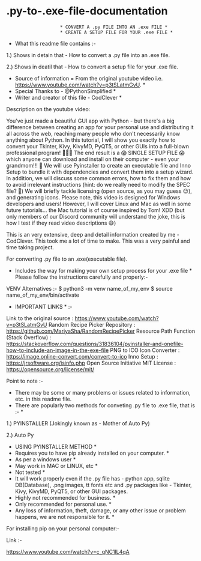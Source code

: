 # .py-to-.exe-file-documentation


						* CONVERT A .py FILE INTO AN .exe FILE *
						* CREATE A SETUP FILE FOR YOUR .exe FILE *


* What this readme file contains :-

1.) Shows in detain that  -  How to convert a .py file into an .exe file.

2.) Shows in deatil that  -  How to convert a setup file for your .exe file.



* Source of information  =  From the original youtube video i.e. https://www.youtube.com/watch?v=p3tSLatmGvU. *
* Special Thanks to  -  @PythonSimplified *
* Writer and creator of this file  -  CodClever *


Description on the youtube video: 

You've just made a beautiful GUI app with Python - but there's a big difference between creating an app for your personal use and distributing it all across the web, reaching many people who don't necessarily know anything about Python. 
In this tutorial, I will show you exactly how to convert your Tkinter, Kivy, KivyMD, PyQT5, or other GUIs into a full-blown professional program! 🤩🤩🤩
The end result is a 😱 SINGLE SETUP FILE 😱 which anyone can download and install on their computer - even your grandmom!!! 👵
We will use Pyinstaller to create an executable file and Inno Setup to bundle it with dependencies and convert them into a setup wizard. 
In addition, we will discuss some common errors, how to fix them and how to avoid irrelevant instructions (hint: do we really need to modify the SPEC file? 🤔)
We will briefly tackle licensing (open source, as you may guess 😉), and generating icons.
Please note, this video is designed for Windows developers and users! However, I will cover Linux and Mac as well in some future tutorials... the Mac tutorial is of course inspired by Tom! XDD (but only members of our Discord community will understand the joke, this is how I test if they read video descriptions 😅) 


This is an very extensive, deep and detail information created by me  -  CodClever.
This took me a lot of time to make.
This was a very painful and time taking project.




For converting .py file to an .exe(executable file).
* Includes the way for making your own setup process for your .exe file *
Please follow the instructions carefully and properly:-

VENV Alternatives :-
$ python3 -m venv name_of_my_env
$ source name_of_my_env/bin/activate

* IMPORTANT LINKS * :-

Link to the original source  :  https://www.youtube.com/watch?v=p3tSLatmGvU
Random Recipe Picker Repository  :  https://github.com/MariyaSha/RandomRecipePicker
Resource Path Function (Stack Overflow)  :  https://stackoverflow.com/questions/31836104/pyinstaller-and-onefile-how-to-include-an-image-in-the-exe-file
PNG to ICO Icon Converter : https://image.online-convert.com/convert-to-ico
Inno Setup  :  https://jrsoftware.org/isinfo.php
Open Source Initiative MIT License  :  https://opensource.org/license/mit/


Point to note :-
* There may be some or many problems or issues related to information, etc. in this readme file.
* There are popularly two methods for conveting .py file to .exe file, that is :- *


1.) PYINSTALLER (Jokingly known as  -  Mother of Auto Py)

2.) Auto Py


* USING PYINSTALLER METHOD *
* Requires you to have pip already installed on your computer. *
* As per a windows user * 
* May work in MAC or LINUX, etc *
* Not tested *
* It will work properly even if the .py file has - python app, sqlite DB(Database), .png images, tt fonts etc and .py packages like - Tkinter, Kivy, KivyMD, PyQT5, or other GUI packages.
* Highly not recommended for business. *
* Only recommended for personal use. *
* Any loss of information, theft, damage, or any other issue or problem happens, we are not responsible for it. *

For installing pip on your personal computer:-

Link  :-

https://www.youtube.com/watch?v=c_qNC1lL4qA

  								


